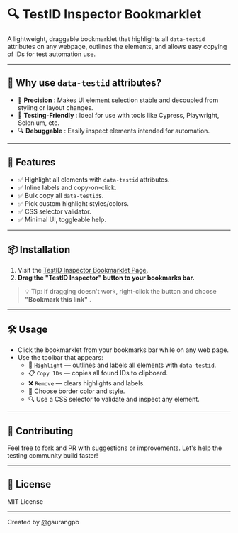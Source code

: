 # 🔍 TestID Inspector Bookmarklet

A lightweight, draggable bookmarklet that highlights all `data-testid` attributes on any webpage, outlines the elements, and allows easy copying of IDs for test automation use.

---

## 🚀 Why use `data-testid` attributes?

* 🎯  **Precision** : Makes UI element selection stable and decoupled from styling or layout changes.
* 🧪  **Testing-Friendly** : Ideal for use with tools like Cypress, Playwright, Selenium, etc.
* 🔍  **Debuggable** : Easily inspect elements intended for automation.

---

## 🧰 Features

* ✅ Highlight all elements with `data-testid` attributes.
* ✅ Inline labels and copy-on-click.
* ✅ Bulk copy all `data-testid`s.
* ✅ Pick custom highlight styles/colors.
* ✅ CSS selector validator.
* ✅ Minimal UI, toggleable help.

---

## 📦 Installation

1. Visit the [TestID Inspector Bookmarklet Page](https://gaurangpb.github.io/testid-inspector/).
2. **Drag the "TestID Inspector" button to your bookmarks bar.**

> 💡 Tip: If dragging doesn't work, right-click the button and choose  **"Bookmark this link"** .

---

## 🛠️ Usage

* Click the bookmarklet from your bookmarks bar while on any web page.
* Use the toolbar that appears:
  * 🔦 `Highlight` — outlines and labels all elements with `data-testid`.
  * 📋 `Copy IDs` — copies all found IDs to clipboard.
  * ❌ `Remove` — clears highlights and labels.
  * 🎨 Choose border color and style.
  * 🔍 Use a CSS selector to validate and inspect any element.

---

## 🙌 Contributing

Feel free to fork and PR with suggestions or improvements. Let's help the testing community build faster!

---

## 📜 License

MIT License

---

Created by [@](https://github.com/yourusername)gaurangpb
